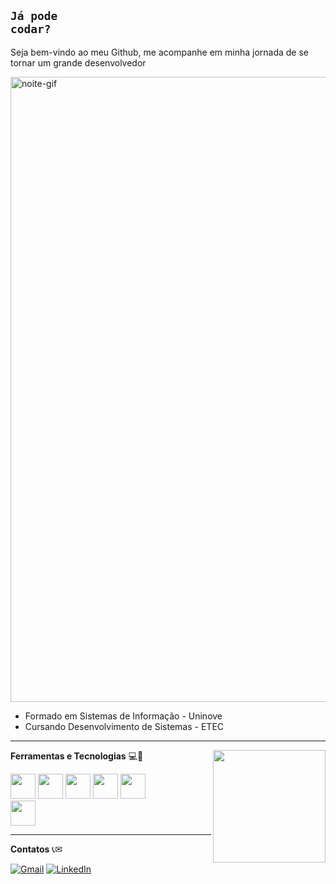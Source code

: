 ## <code style="color : name_color">Já pode codar?</code>

Seja bem-vindo ao meu Github, me acompanhe em minha jornada de se tornar um grande desenvolvedor

<div align="left">
  <img loading="lazy" src="https://media.tenor.com/58bvc8cYpMQAAAAM/mrw-reaction.gif" alt="noite-gif" min-width="400px" max-width="600px" width="1000px">
</div>

- Formado em Sistemas de Informação - Uninove
- Cursando Desenvolvimento de Sistemas - ETEC

---

<a align="right" href="https://github.com/MR1C10" >
  <img align="right" loading="lazy" height="180em" src=https://github-readme-stats.vercel.app/api/top-langs/?username=MR1C10&hide=html&layout=compact&theme=dracula />
</a>
<p align="left">
  <strong>Ferramentas e Tecnologias</strong> 💻🚀
</p>
<div align="left" padding="4px">
  <img src="https://cdn.jsdelivr.net/gh/devicons/devicon@latest/icons/python/python-original.svg" style= "width: 40px; heigth: 40px" />
  <img src="https://cdn.jsdelivr.net/gh/devicons/devicon@latest/icons/csharp/csharp-original.svg" style= "width: 40px; heigth: 40px"/>
  <img src="https://cdn.jsdelivr.net/gh/devicons/devicon@latest/icons/css3/css3-original.svg" style= "width: 40px; heigth: 40px" />
  <img src="https://cdn.jsdelivr.net/gh/devicons/devicon@latest/icons/html5/html5-original.svg" style= "width: 40px; heigth: 40px" />
  <img src="https://cdn.jsdelivr.net/gh/devicons/devicon@latest/icons/javascript/javascript-original.svg" style= "width: 40px; heigth: 40px" />
  <br>
  <img src="https://cdn.jsdelivr.net/gh/devicons/devicon@latest/icons/git/git-plain.svg" style= "width: 40px; heigth: 40px" />
</div>

---

<p align="left">
  <strong>Contatos</strong> 📞✉
</p>

<div align="left">
  <a href="mailto:rafaelalvessantana0401@gmail.com" title="Gmail">
  <img src="https://img.shields.io/badge/-Gmail-FF0000?style=flat-square&labelColor=FF0000&logo=gmail&logoColor=white&link=rafaelalvessantana0401@gmail.com" alt="Gmail"/></a>
  <a href="https://www.linkedin.com/in/rafalvs" title="LinkedIn">
  <img src="https://img.shields.io/badge/-Linkedin-0e76a8?style=flat-square&logo=Linkedin&logoColor=white&link=https://www.linkedin.com/in/rafalvs" alt="LinkedIn"/></a>
</div>
